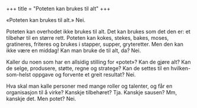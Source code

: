 +++
title = "Poteten kan brukes til alt"
+++

«Poteten kan brukes til alt.» Nei.

Poteten kan overhodet ikke brukes til alt. Det kan brukes som det den er: et tilbehør til en
større rett. Poteten kan kokes, stekes, bakes, moses, gratineres, friteres og brukes i stapper,
supper, gryteretter. Men den kan ikke være en middag! Kan man bruke de til alt, da? Nei.

Kaller du noen som har en allsidig stilling for «potet»? Kan de gjøre alt? Kan de selge, produsere,
støtte, regne og stratege? Kan de settes til en hvilken-som-helst oppgave og forvente et greit
resultat? Nei.

Hva skal man kalle personer med mange roller og talenter, og får en organisasjon til å virke?
Kanskje tilbehøret? Tja. Kanskje sausen? Mm, kanskje det. Men potet? Nei.
